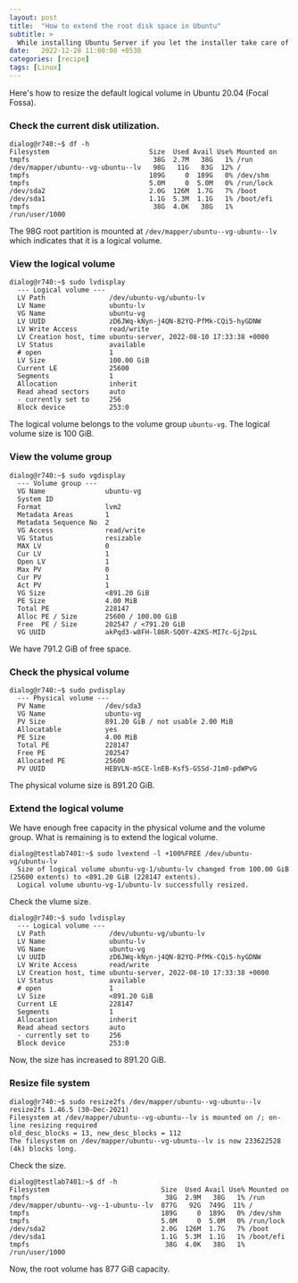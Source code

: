 ```yaml
---
layout: post
title:  "How to extend the root disk space in Ubuntu"
subtitle: > 
  While installing Ubuntu Server if you let the installer take care of the disk partitioning, the root volume will not occupy the entire disk by default. But, Ubuntu uses LVM so you can easily extend the volumes, if you run out of space.
date:   2022-12-28 11:00:00 +0530
categories: [recipe]
tags: [Linux]
---
```



Here's how to resize the default logical volume in Ubuntu 20.04 (Focal Fossa).


### Check the current disk utilization.

```shell
dialog@r740:~$ df -h
Filesystem                         Size  Used Avail Use% Mounted on
tmpfs                               38G  2.7M   38G   1% /run
/dev/mapper/ubuntu--vg-ubuntu--lv   98G   11G   83G  12% /
tmpfs                              189G     0  189G   0% /dev/shm
tmpfs                              5.0M     0  5.0M   0% /run/lock
/dev/sda2                          2.0G  126M  1.7G   7% /boot
/dev/sda1                          1.1G  5.3M  1.1G   1% /boot/efi
tmpfs                               38G  4.0K   38G   1% /run/user/1000
```

The 98G root partition is mounted at `/dev/mapper/ubuntu--vg-ubuntu--lv` which indicates that it is a logical volume.

### View the logical volume

```shell
dialog@r740:~$ sudo lvdisplay 
  --- Logical volume ---
  LV Path                /dev/ubuntu-vg/ubuntu-lv
  LV Name                ubuntu-lv
  VG Name                ubuntu-vg
  LV UUID                zD6JWq-kNyn-j4QN-B2YQ-PfMk-CQi5-hyGDNW
  LV Write Access        read/write
  LV Creation host, time ubuntu-server, 2022-08-10 17:33:38 +0000
  LV Status              available
  # open                 1
  LV Size                100.00 GiB
  Current LE             25600
  Segments               1
  Allocation             inherit
  Read ahead sectors     auto
  - currently set to     256
  Block device           253:0
```
The logical volume belongs to the volume group `ubuntu-vg`.
The logical volume size is 100 GiB.

### View the volume group

```shell
dialog@r740:~$ sudo vgdisplay 
  --- Volume group ---
  VG Name               ubuntu-vg
  System ID             
  Format                lvm2
  Metadata Areas        1
  Metadata Sequence No  2
  VG Access             read/write
  VG Status             resizable
  MAX LV                0
  Cur LV                1
  Open LV               1
  Max PV                0
  Cur PV                1
  Act PV                1
  VG Size               <891.20 GiB
  PE Size               4.00 MiB
  Total PE              228147
  Alloc PE / Size       25600 / 100.00 GiB
  Free  PE / Size       202547 / <791.20 GiB
  VG UUID               akPqd3-w8FH-l86R-SQ0Y-42KS-MI7c-Gj2psL
```

We have 791.2 GiB of free space.

### Check the physical volume

```shell
dialog@r740:~$ sudo pvdisplay 
  --- Physical volume ---
  PV Name               /dev/sda3
  VG Name               ubuntu-vg
  PV Size               891.20 GiB / not usable 2.00 MiB
  Allocatable           yes 
  PE Size               4.00 MiB
  Total PE              228147
  Free PE               202547
  Allocated PE          25600
  PV UUID               HEBVLN-mSCE-lnEB-Ksf5-GSSd-J1m0-pdWPvG
```
The physical volume size is 891.20 GiB.

### Extend the logical volume

We have enough free capacity in the physical volume and the volume group.
What is remaining is to extend the logical volume.

```shell
dialog@testlab7401:~$ sudo lvextend -l +100%FREE /dev/ubuntu-vg/ubuntu-lv
  Size of logical volume ubuntu-vg-1/ubuntu-lv changed from 100.00 GiB (25600 extents) to <891.20 GiB (228147 extents).
  Logical volume ubuntu-vg-1/ubuntu-lv successfully resized.
``` 

Check the vlume size.

```shell
dialog@r740:~$ sudo lvdisplay 
  --- Logical volume ---
  LV Path                /dev/ubuntu-vg/ubuntu-lv
  LV Name                ubuntu-lv
  VG Name                ubuntu-vg
  LV UUID                zD6JWq-kNyn-j4QN-B2YQ-PfMk-CQi5-hyGDNW
  LV Write Access        read/write
  LV Creation host, time ubuntu-server, 2022-08-10 17:33:38 +0000
  LV Status              available
  # open                 1
  LV Size                <891.20 GiB
  Current LE             228147
  Segments               1
  Allocation             inherit
  Read ahead sectors     auto
  - currently set to     256
  Block device           253:0
```
Now, the size has increased to 891.20 GiB.

### Resize file system

```shell
dialog@r740:~$ sudo resize2fs /dev/mapper/ubuntu--vg-ubuntu--lv
resize2fs 1.46.5 (30-Dec-2021)
Filesystem at /dev/mapper/ubuntu--vg-ubuntu--lv is mounted on /; on-line resizing required
old_desc_blocks = 13, new_desc_blocks = 112
The filesystem on /dev/mapper/ubuntu--vg-ubuntu--lv is now 233622528 (4k) blocks long.
```

Check the size.

```shell
dialog@testlab7401:~$ df -h
Filesystem                            Size  Used Avail Use% Mounted on
tmpfs                                  38G  2.9M   38G   1% /run
/dev/mapper/ubuntu--vg--1-ubuntu--lv  877G   92G  749G  11% /
tmpfs                                 189G     0  189G   0% /dev/shm
tmpfs                                 5.0M     0  5.0M   0% /run/lock
/dev/sda2                             2.0G  126M  1.7G   7% /boot
/dev/sda1                             1.1G  5.3M  1.1G   1% /boot/efi
tmpfs                                  38G  4.0K   38G   1% /run/user/1000
```

Now, the root volume has 877 GiB capacity.

